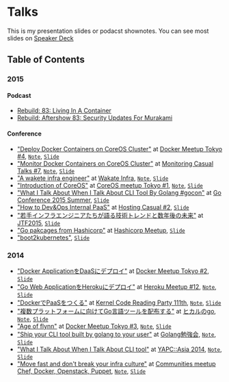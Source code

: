 Talks
====

This is my presentation slides or podacst shownotes. You can see most slides on [Speaker Deck](https://speakerdeck.com/)

## Table of Contents

### 2015

#### Podcast

- [Rebuild: 83: Living In A Container](http://rebuild.fm/83/)
- [Rebuild: Aftershow 83: Security Updates For Murakami](http://rebuild.fm/83a/)

#### Conference

- ["Deploy Docker Containers on CoreOS Cluster"](https://speakerdeck.com/tcnksm/coreoskurasutanidockerkontenawodepuroi-number-dockerjp) at [Docker Meetup Tokyo #4](http://connpass.com/event/10318/), [`Note`](/2015/01/docker-meetup-tokyo4.md), [`Slide`](/2015/01/docker-meetup-tokyo4.key)
- ["Monitor Docker Containers on CoreOS Cluster"](https://speakerdeck.com/tcnksm/coreoskurasutafalsedockerkontenafalsejian-shi-number-monitoringcasual) at [Monitoring Casual Talks #7](http://www.zusaar.com/event/9807003), [`Note`](/2015/01/monitoring-casual-7.md), [`Slide`](/2015/01/)
- ["A wakete infra engineer"](https://speakerdeck.com/tcnksm/aruruo-shou-inhuraenziniafalsexian-zhuang-que-ren-number-wakateinfra) at [Wakate Infra](), [`Note`](/2015/02/wakate-infra.md), [`Slide`](/2015/02/wakate-infra.key)
- ["Introduction of CoreOS"](https://speakerdeck.com/tcnksm/introduction-of-coreos-at-coreos-meetup-tokyo-number-1-number-coreosjp) at [CoreOS meetup Tokyo #1](http://coreos-meetup-tokyo.connpass.com/event/12596/), [`Note`](/2015/04/coreos-meetup-tokyo1.md), [`Slide`](/2015/04/coreos-meetup-tokyo1.key)
- ["What I Talk About When I Talk About CLI Tool By Golang #gocon"](https://speakerdeck.com/tcnksm/what-i-talk-about-when-i-talk-about-cli-tool-by-golang-number-gocon) at [Go Conference 2015 Summer](http://gocon.connpass.com/event/14063/), [`Slide`](/2015/06/gocon-summer.key)
- ["How to Dev&Ops Internal PaaS"](https://speakerdeck.com/tcnksm/how-to-dev-and-ops-internal-paas) at [Hosting Casual #2](http://www.zusaar.com/event/9057007), [`Slide`](/2015/06/hostingcasual2.key)
- ["若手インフラエンジニアたちが語る技術トレンドと数年後の未来"](http://go-talks.appspot.com/github.com/tcnksm/talks/2015/07/jtf2015.Slide#1) at [JTF2015](http://2015.techfesta.jp/), [`Slide`](2015/07/jtf2015.slide)
- ["Go pakcages from Hashicorp"](http://go-talks.appspot.com/github.com/tcnksm/talks/2015/08/hashicorp-meetup.slide#1) at [Hashicorp Meetup](http://engineer.wantedly.com/2015/08/06/hashicorp-product-meetup.html), [`Slide`](2015/08/hashicorp-meetup.slide)
- ["boot2kubernetes"](), [`Slide`](2015/08/docker-meetup-tokyo5.slide)

### 2014

- ["Docker ApplicationをDaaSにデプロイ"](https://speakerdeck.com/tcnksm/docker-applicationwodaasnidepuroi-number-dockerjp) at [Docker Meetup Tokyo #2](http://connpass.com/event/5640/), [`Slide`](/2014/04/docker-meetup-tokyo2.key)
- ["Go Web ApplicationをHerokuにデプロイ"](https://speakerdeck.com/tcnksm/go-web-applicationwoherokunidepuroi-plus-heroku-on-docker-number-herokujp) at [Heroku Meetup #12](http://herokujp.doorkeeper.jp/events/10902), [`Note`](/2014/05/heroku-meetup12.md), [`Slide`](/2014/05/heroku-meetup12.key)
- ["DockerでPaaSをつくる"](https://speakerdeck.com/tcnksm/dockerdepaaswotukuru-number-ylug-111) at [Kernel Code Reading Party 111th](http://kernel.doorkeeper.jp/events/10433), [`Note`](/2014/05/kernel-code-reading-party111.md), [`Slide`](/2014/05/kernel-code-reading-party111.key)
- ["複数プラットフォームに向けてGo言語ツールを配布する"](https://speakerdeck.com/tcnksm/fu-shu-puratutohuomunigoyan-yu-falseturuwopei-bu-suru-number-hikarie-go) at [ヒカルのgo](http://connpass.com/event/6579/), [`Note`](/2014/06/hikarie-go.md), [`Slide`](/2014/06/hikarie-go.key)
- ["Age of flynn"](https://speakerdeck.com/tcnksm/flynnfalseshi-dai-number-dockerjp) at [Docker Meetup Tokyo #3](http://connpass.com/event/6998/), [`Note`](/2014/07/docker-meetup-tokyo3.md), [`Slide`](/2014/07/docker-meetup-tokyo3.key)
- ["Ship your CLI tool built by golang to your user"](https://speakerdeck.com/tcnksm/ship-your-cli-tool-built-by-golang-to-your-user-number-golangstudy) at [Golang勉強会](http://connpass.com/event/7814/), [`Note`](/2014/08/golang-study.md), [`Slide`](/2014/08/golang-study.key)
- ["What I Talk About When I Talk About CLI tool"](https://speakerdeck.com/tcnksm/komandorainturunituiteyu-rutokinipu-falseyu-rukoto-number-yapcasia) at [YAPC::Asia 2014](http://yapcasia.org/2014/talk/show/b49cc53a-027b-11e4-9357-07b16aeab6a4), [`Note`](/2014/08/yapc-2014.md), [`Slide`](/2014/08/yapc-2014.key)
- ["Move fast and don't break your infra culture"](https://speakerdeck.com/tcnksm/move-fast-dont-break-your-infra-configuraiontion) at [Communities meetup Chef, Docker, Openstack, Puppet](http://eventregist.com/e/ChefDockerOpenStack), [`Note`](/2014/10/docker-comunity-meetup.md), [`Slide`](/2014/10/docker-comunity-meetup.key)
